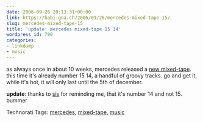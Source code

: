 ```yaml
---
date: 2006-09-26 20:13:31+00:00
link: https://habi.gna.ch/2006/09/26/mercedes-mixed-tape-15/
slug: mercedes-mixed-tape-15
title: 'update: mercedes mixed-tape 15 14'
wordpress_id: 790
categories:
- linkdump
- music
---
```


as always once in about 10 weeks, mercedes released a [new mixed-tape](http://www.mercedes-benz.com/mixedtape). this time it's already number 15 14, a handful of groovy tracks.
go and get it, while it's hot, it will only last until the 5th of december.

**update**: thanks to [sis](http://sis.slowli.com/) for reminding me, that it's number 14 and not 15. bummer



Technorati Tags: [mercedes](http://www.technorati.com/tag/mercedes), [mixed-tape](http://www.technorati.com/tag/mixed-tape), [music](http://www.technorati.com/tag/music)
